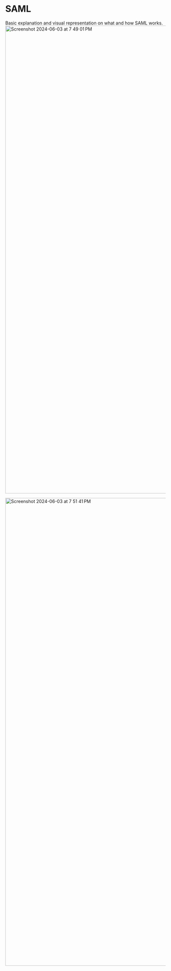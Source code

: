 # SAML
Basic explanation and visual representation on what and how SAML works. 
<img width="1470" alt="Screenshot 2024-06-03 at 7 49 01 PM" src="https://github.com/mar7inb/SAML/assets/90795866/fc4e931b-4d57-427a-8539-b7347f8633de">


<img width="1470" alt="Screenshot 2024-06-03 at 7 51 41 PM" src="https://github.com/mar7inb/SAML/assets/90795866/b22bbe6d-b595-4a71-b30f-b65725b0116a">


